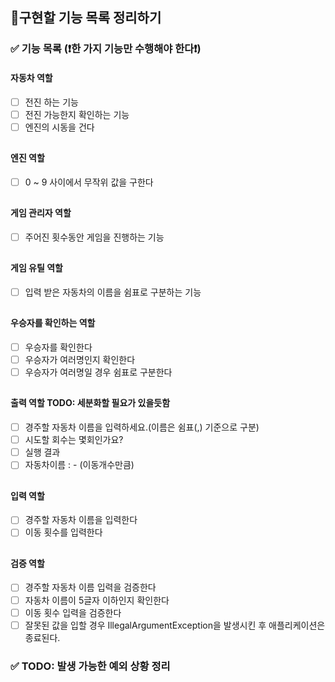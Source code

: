 ## 🎯️구현할 기능 목록 정리하기

### ✅ 기능 목록 (❗한 가지 기능만 수행해야 한다❗)

#### 자동차 역할

- [ ] 전진 하는 기능
- [ ] 전진 가능한지 확인하는 기능
- [ ] 엔진의 시동을 건다

##

#### 엔진 역할

- [ ] 0 ~ 9 사이에서 무작위 값을 구한다

##

#### 게임 관리자 역할

- [ ] 주어진 횟수동안 게임을 진행하는 기능

##

#### 게임 유틸 역할

- [ ] 입력 받은 자동차의 이름을 쉼표로 구분하는 기능

##

#### 우승자를 확인하는 역할

- [ ] 우승자를 확인한다
- [ ] 우승자가 여러명인지 확인한다
- [ ] 우승자가 여러명일 경우 쉼표로 구분한다

##

#### 출력 역할 TODO: 세분화할 필요가 있을듯함

- [ ] 경주할 자동차 이름을 입력하세요.(이름은 쉼표(,) 기준으로 구분)
- [ ] 시도할 회수는 몇회인가요?
- [ ] 실행 결과
- [ ] 자동차이름 : - (이동개수만큼)

##

#### 입력 역할

- [ ] 경주할 자동차 이름을 입력한다
- [ ] 이동 횟수를 입력한다

##

#### 검증 역할

- [ ] 경주할 자동차 이름 입력을 검증한다
- [ ] 자동차 이름이 5글자 이하인지 확인한다
- [ ] 이동 횟수 입력을 검증한다
- [ ] 잘못된 값을 입할 경우 IllegalArgumentException을 발생시킨 후 애플리케이션은 종료된다.

### ✅ TODO: 발생 가능한 예외 상황 정리
